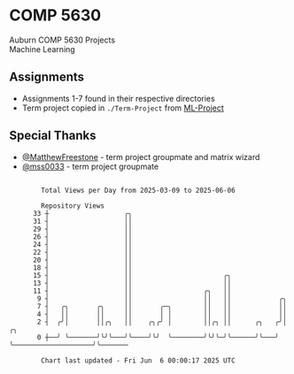 # COMP 5630
Auburn COMP 5630 Projects  
Machine Learning

## Assignments
- Assignments 1-7 found in their respective directories
- Term project copied in `./Term-Project` from [ML-Project](https://github.com/wumphlett/ML-Project)

## Special Thanks
- [@MatthewFreestone](https://github.com/MatthewFreestone) - term project groupmate and matrix wizard
- [@mss0033](https://github.com/mss0033) - term project groupmate

```

        Total Views per Day from 2025-03-09 to 2025-06-06

        Repository Views
      33 ┼                   ╭╮
      31 ┤                   ││
      29 ┤                   ││
      26 ┤                   ││
      24 ┤                   ││
      22 ┤                   ││
      20 ┤                   ││
      18 ┤                   ││
      15 ┤                   ││                       ╭╮
      13 ┤                   ││                       ││
      11 ┤                   ││                  ╭╮   ││
       9 ┤                   ││                  ││   ││            ╭╮
       7 ┤   ╭╮       ╭╮     ││       ╭─╮        ││   ││            ││
       4 ┤   ││       ││     ││       │ │        ││   ││            ││
       2 ┤  ╭╯│       ││╭╮   ││    ╭╮╭╯ │        ││╭╮ ││      ╭╮   ╭╯│                    ╭╮
       0 ┼──╯ ╰───────╯╰╯╰───╯╰────╯╰╯  ╰────────╯╰╯╰─╯╰──────╯╰───╯ ╰────────────────────╯╰───────

        Chart last updated - Fri Jun  6 00:00:17 2025 UTC
        
```
